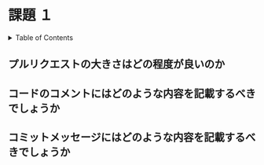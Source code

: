 # 課題 １

<!-- START doctoc generated TOC please keep comment here to allow auto update -->
<!-- DON'T EDIT THIS SECTION, INSTEAD RE-RUN doctoc TO UPDATE -->
<details>
<summary>Table of Contents</summary>

- [プルリクエストの大きさはどの程度が良いのか](#%E3%83%97%E3%83%AB%E3%83%AA%E3%82%AF%E3%82%A8%E3%82%B9%E3%83%88%E3%81%AE%E5%A4%A7%E3%81%8D%E3%81%95%E3%81%AF%E3%81%A9%E3%81%AE%E7%A8%8B%E5%BA%A6%E3%81%8C%E8%89%AF%E3%81%84%E3%81%AE%E3%81%8B)
- [コードのコメントにはどのような内容を記載するべきでしょうか](#%E3%82%B3%E3%83%BC%E3%83%89%E3%81%AE%E3%82%B3%E3%83%A1%E3%83%B3%E3%83%88%E3%81%AB%E3%81%AF%E3%81%A9%E3%81%AE%E3%82%88%E3%81%86%E3%81%AA%E5%86%85%E5%AE%B9%E3%82%92%E8%A8%98%E8%BC%89%E3%81%99%E3%82%8B%E3%81%B9%E3%81%8D%E3%81%A7%E3%81%97%E3%82%87%E3%81%86%E3%81%8B)
- [コミットメッセージにはどのような内容を記載するべきでしょうか](#%E3%82%B3%E3%83%9F%E3%83%83%E3%83%88%E3%83%A1%E3%83%83%E3%82%BB%E3%83%BC%E3%82%B8%E3%81%AB%E3%81%AF%E3%81%A9%E3%81%AE%E3%82%88%E3%81%86%E3%81%AA%E5%86%85%E5%AE%B9%E3%82%92%E8%A8%98%E8%BC%89%E3%81%99%E3%82%8B%E3%81%B9%E3%81%8D%E3%81%A7%E3%81%97%E3%82%87%E3%81%86%E3%81%8B)

</details>
<!-- END doctoc generated TOC please keep comment here to allow auto update -->

## プルリクエストの大きさはどの程度が良いのか

## コードのコメントにはどのような内容を記載するべきでしょうか

## コミットメッセージにはどのような内容を記載するべきでしょうか
